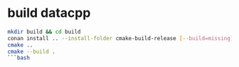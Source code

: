 
# build datacpp
```bash
mkdir build && cd build
conan install .. --install-folder cmake-build-release [--build=missing]
cmake ..
cmake --build .
```bash